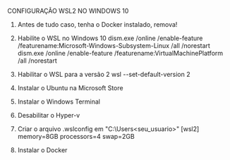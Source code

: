 CONFIGURAÇÃO WSL2 NO WINDOWS 10

1) Antes de tudo caso, tenha o Docker instalado, remova!

2) Habilite o WSL no Windows 10
dism.exe /online /enable-feature /featurename:Microsoft-Windows-Subsystem-Linux /all /norestart
dism.exe /online /enable-feature /featurename:VirtualMachinePlatform /all /norestart

3) Habilitar o WSL para a versão 2
wsl --set-default-version 2

4) Instalar o Ubuntu na Microsoft Store

5) Instalar o Windows Terminal

6) Desabilitar o Hyper-v

7) Criar o arquivo .wslconfig em "C:\Users\<seu_usuario>"
[wsl2]
memory=8GB
processors=4
swap=2GB

8) Instalar o Docker
